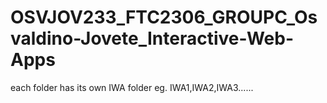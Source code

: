 # OSVJOV233_FTC2306_GROUPC_Osvaldino-Jovete_Interactive-Web-Apps
each folder has its own IWA folder eg. IWA1,IWA2,IWA3......
